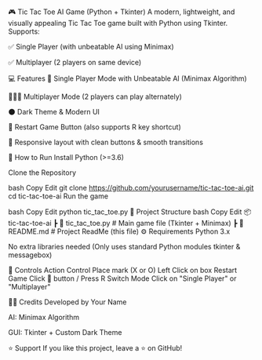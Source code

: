 🎮 Tic Tac Toe AI Game (Python + Tkinter)
A modern, lightweight, and visually appealing Tic Tac Toe game built with Python using Tkinter.
Supports:

✅ Single Player (with unbeatable AI using Minimax)

✅ Multiplayer (2 players on same device)

💻 Features
🎯 Single Player Mode with Unbeatable AI (Minimax Algorithm)

🧑‍🤝‍🧑 Multiplayer Mode (2 players can play alternately)

🌑 Dark Theme & Modern UI

🔄 Restart Game Button (also supports R key shortcut)

📱 Responsive layout with clean buttons & smooth transitions


🚀 How to Run
  Install Python (>=3.6)

Clone the Repository

bash
Copy
Edit
git clone https://github.com/yourusername/tic-tac-toe-ai.git
cd tic-tac-toe-ai
Run the game

bash
Copy
Edit
python tic_tac_toe.py
🧩 Project Structure
bash
Copy
Edit
📦 tic-tac-toe-ai
 ┣ 📄 tic_tac_toe.py      # Main game file (Tkinter + Minimax)
 ┣ 📄 README.md           # Project ReadMe (this file)
⚙ Requirements
Python 3.x

No extra libraries needed (Only uses standard Python modules tkinter & messagebox)

🎯 Controls
Action	Control
Place mark (X or O)	Left Click on box
Restart Game	Click 🔄 button / Press R
Switch Mode	Click on "Single Player" or "Multiplayer"

👨‍💻 Credits
Developed by Your Name

AI: Minimax Algorithm

GUI: Tkinter + Custom Dark Theme

⭐ Support
If you like this project, leave a ⭐ on GitHub!
